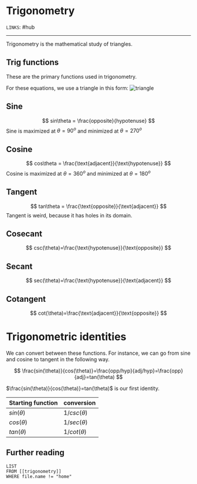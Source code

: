 # Trigonometry
`LINKS`: 
#hub 

---
Trigonometry is the mathematical study of triangles. 

## Trig functions
These are the primary functions used in trigonometry.

For these equations, we use a triangle in this form:
![triangle](https://www.mathsisfun.com/algebra/images/adjacent-opposite-hypotenuse.svg)

## Sine
$$
sin\theta = \frac{opposite}{hypotenuse}
$$
Sine is maximized at $\theta = 90^o$ and minimized at $\theta = 270^o$
## Cosine
$$
cos\theta = \frac{\text{adjacent}}{\text{hypotenuse}}
$$
Cosine  is maximized at $\theta = 360^o$ and minimized at $\theta = 180^o$
## Tangent
$$
tan\theta = \frac{\text{opposite}}{\text{adjacent}}
$$
Tangent is weird, because it has holes in its domain. 

## Cosecant
$$
csc(\theta)=\frac{\text{hypotenuse}}{\text{opposite}}
$$
## Secant
$$
sec(\theta)=\frac{\text{hypotenuse}}{\text{adjacent}}
$$
## Cotangent
$$
cot(\theta)=\frac{\text{adjacent}}{\text{opposite}}
$$

# Trigonometric identities
We can convert between these functions. For instance, we can go from sine and cosine to tangent in the following way.

$$
\frac{sin(\theta)}{cos(\theta)}=\frac{opp/hyp}{adj/hyp}=\frac{opp}{adj}=tan(\theta)
$$

$\frac{sin(\theta)}{cos(\theta)}=tan(\theta)$ is our first identity. 

Starting function | conversion
---|---
$sin(\theta)$ | $1/csc(\theta)$
$cos(\theta)$ | $1/sec(\theta)$
$tan(\theta)$|$1/cot(\theta)$

## Further reading
```dataview
LIST 
FROM [[trigonometry]]
WHERE file.name != "home"
```